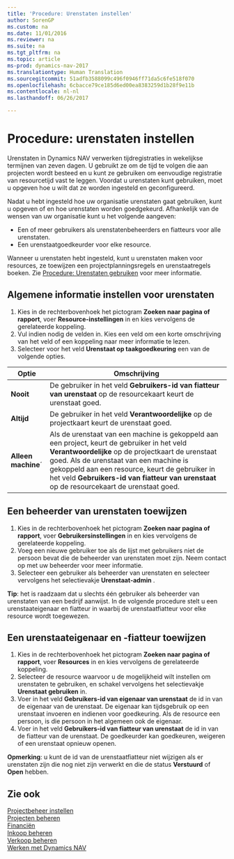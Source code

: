 ```yaml
---
title: 'Procedure: Urenstaten instellen'
author: SorenGP
ms.custom: na
ms.date: 11/01/2016
ms.reviewer: na
ms.suite: na
ms.tgt_pltfrm: na
ms.topic: article
ms-prod: dynamics-nav-2017
ms.translationtype: Human Translation
ms.sourcegitcommit: 51adfb3588099c496f0946ff71da5c6fe518f070
ms.openlocfilehash: 6cbacce79ce185d6ed00ea8383259d1b28f9e11b
ms.contentlocale: nl-nl
ms.lasthandoff: 06/26/2017

---
```


# <a name="how-to-set-up-time-sheets"></a>Procedure: urenstaten instellen
Urenstaten in Dynamics NAV verwerken tijdregistraties in wekelijkse termijnen van zeven dagen. U gebruikt ze om de tijd te volgen die aan projecten wordt besteed en u kunt ze gebruiken om eenvoudige registratie van resourcetijd vast te leggen. Voordat u urenstaten kunt gebruiken, moet u opgeven hoe u wilt dat ze worden ingesteld en geconfigureerd.

Nadat u hebt ingesteld hoe uw organisatie urenstaten gaat gebruiken, kunt u opgeven of en hoe urenstaten worden goedgekeurd. Afhankelijk van de wensen van uw organisatie kunt u het volgende aangeven:

- Een of meer gebruikers als urenstatenbeheerders en fiatteurs voor alle urenstaten.
- Een urenstaatgoedkeurder voor elke resource.

Wanneer u urenstaten hebt ingesteld, kunt u urenstaten maken voor resources, ze toewijzen een projectplanningsregels en urenstaatregels boeken. Zie [Procedure: Urenstaten gebruiken](projects-how-use-time-sheets.md) voor meer informatie.

## <a name="to-set-up-general-information-for-time-sheets"></a>Algemene informatie instellen voor urenstaten  

1. Kies in de rechterbovenhoek het pictogram **Zoeken naar pagina of rapport**, voer **Resource-instellingen** in en kies vervolgens de gerelateerde koppeling.  
2. Vul indien nodig de velden in. Kies een veld om een korte omschrijving van het veld of een koppeling naar meer informatie te lezen.
3. Selecteer voor het veld **Urenstaat op taakgoedkeuring** een van de volgende opties.

|Optie |Omschrijving|
|---|---|
|**Nooit**|De gebruiker in het veld **Gebruikers-id van fiatteur van urenstaat** op de resourcekaart keurt de urenstaat goed.|
|**Altijd**|De gebruiker in het veld **Verantwoordelijke** op de projectkaart keurt de urenstaat goed.|
|**Alleen machine**´|Als de urenstaat van een machine is gekoppeld aan een project, keurt de gebruiker in het veld **Verantwoordelijke** op de projectkaart de urenstaat goed. Als de urenstaat van een machine is gekoppeld aan een resource, keurt de gebruiker in het veld **Gebruikers-id van fiatteur van urenstaat** op de resourcekaart de urenstaat goed.

## <a name="to-assign-a-time-sheet-administrator"></a>Een beheerder van urenstaten toewijzen  

1. Kies in de rechterbovenhoek het pictogram **Zoeken naar pagina of rapport**, voer **Gebruikersinstellingen** in en kies vervolgens de gerelateerde koppeling.  
2.  Voeg een nieuwe gebruiker toe als de lijst met gebruikers niet de persoon bevat die de beheerder van urenstaten moet zijn. Neem contact op met uw beheerder voor meer informatie.  
3. Selecteer een gebruiker als beheerder van urenstaten en selecteer vervolgens het selectievakje **Urenstaat-admin** .  

**Tip**: het is raadzaam dat u slechts één gebruiker als beheerder van urenstaten van een bedrijf aanwijst. In de volgende procedure stelt u een urenstaateigenaar en fiatteur in waarbij de urenstaatfiatteur voor elke resource wordt toegewezen.  

## <a name="to-assign-a-time-sheets-owner-and-approver"></a>Een urenstaateigenaar en -fiatteur toewijzen  

1. Kies in de rechterbovenhoek het pictogram **Zoeken naar pagina of rapport**, voer **Resources** in en kies vervolgens de gerelateerde koppeling.
2. Selecteer de resource waarvoor u de mogelijkheid wilt instellen om urenstaten te gebruiken, en schakel vervolgens het selectievakje **Urenstaat gebruiken** in.  
3. Voer in het veld **Gebruikers-id van eigenaar van urenstaat** de id in van de eigenaar van de urenstaat. De eigenaar kan tijdsgebruik op een urenstaat invoeren en indienen voor goedkeuring. Als de resource een persoon, is die persoon in het algemeen ook de eigenaar.  
4. Voer in het veld **Gebruikers-id van fiatteur van urenstaat** de id in van de fiatteur van de urenstaat. De goedkeurder kan goedkeuren, weigeren of een urenstaat opnieuw openen.  

**Opmerking**: u kunt de id van de urenstaatfiatteur niet wijzigen als er urenstaten zijn die nog niet zijn verwerkt en die de status **Verstuurd** of **Open** hebben.

## <a name="see-also"></a>Zie ook
[Projectbeheer instellen](projects-setup-projects.md)  
[Projecten beheren](projects-manage-projects.md)  
[Financiën](finance-setup.md)  
[Inkoop beheren](purchasing-manage-purchasing.md)         
[Verkoop beheren](sales-manage-sales.md)      
[Werken met Dynamics NAV](ui-work-product.md)  

